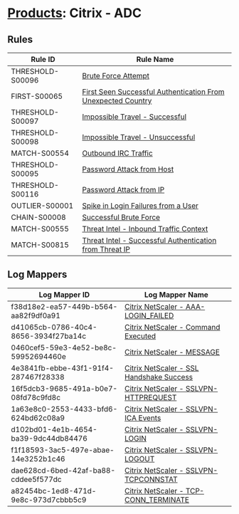 # [Products](README.md): Citrix - ADC

## Rules

|Rule ID|Rule Name|
|----|----|
|THRESHOLD-S00096|[Brute Force Attempt](../rules/THRESHOLD-S00096.md)|
|FIRST-S00065|[First Seen Successful Authentication From Unexpected Country](../rules/FIRST-S00065.md)|
|THRESHOLD-S00097|[Impossible Travel - Successful](../rules/THRESHOLD-S00097.md)|
|THRESHOLD-S00098|[Impossible Travel - Unsuccessful](../rules/THRESHOLD-S00098.md)|
|MATCH-S00554|[Outbound IRC Traffic](../rules/MATCH-S00554.md)|
|THRESHOLD-S00095|[Password Attack from Host](../rules/THRESHOLD-S00095.md)|
|THRESHOLD-S00116|[Password Attack from IP](../rules/THRESHOLD-S00116.md)|
|OUTLIER-S00001|[Spike in Login Failures from a User](../rules/OUTLIER-S00001.md)|
|CHAIN-S00008|[Successful Brute Force](../rules/CHAIN-S00008.md)|
|MATCH-S00555|[Threat Intel - Inbound Traffic Context](../rules/MATCH-S00555.md)|
|MATCH-S00815|[Threat Intel - Successful Authentication from Threat IP](../rules/MATCH-S00815.md)|


## Log Mappers

|Log Mapper ID|Log Mapper Name|
|----|----|
|f38d18e2-ea57-449b-b564-aa82f9df0a91|[Citrix NetScaler - AAA-LOGIN_FAILED](../mappings/f38d18e2-ea57-449b-b564-aa82f9df0a91.md)|
|d41065cb-0786-40c4-8656-3934f27ba14c|[Citrix NetScaler - Command Executed](../mappings/d41065cb-0786-40c4-8656-3934f27ba14c.md)|
|0460cef5-59e3-4e52-be8c-59952694460e|[Citrix NetScaler - MESSAGE](../mappings/0460cef5-59e3-4e52-be8c-59952694460e.md)|
|4e3841fb-ebbe-43f1-91f4-287467f28338|[Citrix NetScaler - SSL Handshake Success](../mappings/4e3841fb-ebbe-43f1-91f4-287467f28338.md)|
|16f5dcb3-9685-491a-b0e7-08fd78c9fd8c|[Citrix NetScaler - SSLVPN-HTTPREQUEST](../mappings/16f5dcb3-9685-491a-b0e7-08fd78c9fd8c.md)|
|1a63e8c0-2553-4433-bfd6-624bd62c08a9|[Citrix NetScaler - SSLVPN-ICA Events](../mappings/1a63e8c0-2553-4433-bfd6-624bd62c08a9.md)|
|d102bd01-4e1b-4654-ba39-9dc44db84476|[Citrix NetScaler - SSLVPN-LOGIN](../mappings/d102bd01-4e1b-4654-ba39-9dc44db84476.md)|
|f1f18593-3ac5-497e-abae-14e3252b1c46|[Citrix NetScaler - SSLVPN-LOGOUT](../mappings/f1f18593-3ac5-497e-abae-14e3252b1c46.md)|
|dae628cd-6bed-42af-ba88-cddee5f577dc|[Citrix NetScaler - SSLVPN-TCPCONNSTAT](../mappings/dae628cd-6bed-42af-ba88-cddee5f577dc.md)|
|a82454bc-1ed8-471d-9e8c-973d7cbbb5c9|[Citrix NetScaler - TCP-CONN_TERMINATE](../mappings/a82454bc-1ed8-471d-9e8c-973d7cbbb5c9.md)|


